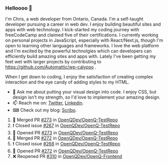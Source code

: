 ### Helloooo 👋

I'm Chris, a web developer from Ontario, Canada. I'm a self-taught developer pursuing a career in web dev. I enjoy building beautiful sites and apps with web technology.
I kick-started my coding journey with freeCodeCamp and claimed five of their certifications.  I currently working on personal projects in JavaScript, especially with React/Next.js, though I'm open to learning other languages and frameworks. I love the web platform and I'm excited by the powerful technolgies which can developers can efficiently build amazing sites and apps with. Lately I've been getting my feet wet with larger projects by contributing to https://github.com/Automattic/wp-calypso .

When I get down to coding, I enjoy the satisfaction of creating complex interaction and the eye candy of adding styles to my HTML. 

- 💬 Ask me about putting your visual design into code. I enjoy CSS, but design isn't my strength, so I'd love to implement your amazing design.
- 📫 Reach me on: [Twitter](https://twitter.com/Christo28120856), [Linkedin](https://www.linkedin.com/in/christopher-stevers-07b9a5204/).
- ⌨ Check out my blog: [Scribo](https://christopherstevers.cf).
<!--
**Christopher-Stevers/Christopher-Stevers** is a ✨ _special_ ✨ repository because its `README.md` (this file) appears on your GitHub profile.

Here are some ideas to get you started:

- 🔭 I’m currently working on ...
- 🌱 I’m currently learning ...
- 👯 I’m looking to collaborate on ...
- 🤔 I’m looking for help with ...
- 😄 Pronouns: ...
- ⚡ Fun fact: ...
-->

<!--START_SECTION:activity-->
1. 🎉 Merged PR [#273](https://github.com/OpenQDev/OpenQ-TestRepo/pull/273) in [OpenQDev/OpenQ-TestRepo](https://github.com/OpenQDev/OpenQ-TestRepo)
2. ❗️ Closed issue [#267](https://github.com/OpenQDev/OpenQ-TestRepo/issues/267) in [OpenQDev/OpenQ-TestRepo](https://github.com/OpenQDev/OpenQ-TestRepo)
3. 💪 Opened PR [#273](https://github.com/OpenQDev/OpenQ-TestRepo/pull/273) in [OpenQDev/OpenQ-TestRepo](https://github.com/OpenQDev/OpenQ-TestRepo)
4. 🎉 Merged PR [#272](https://github.com/OpenQDev/OpenQ-TestRepo/pull/272) in [OpenQDev/OpenQ-TestRepo](https://github.com/OpenQDev/OpenQ-TestRepo)
5. ❗️ Closed issue [#268](https://github.com/OpenQDev/OpenQ-TestRepo/issues/268) in [OpenQDev/OpenQ-TestRepo](https://github.com/OpenQDev/OpenQ-TestRepo)
6. 💪 Opened PR [#272](https://github.com/OpenQDev/OpenQ-TestRepo/pull/272) in [OpenQDev/OpenQ-TestRepo](https://github.com/OpenQDev/OpenQ-TestRepo)
7. ❌ Reopened PR [#310](https://github.com/OpenQDev/OpenQ-Frontend/pull/310) in [OpenQDev/OpenQ-Frontend](https://github.com/OpenQDev/OpenQ-Frontend)
<!--END_SECTION:activity-->
